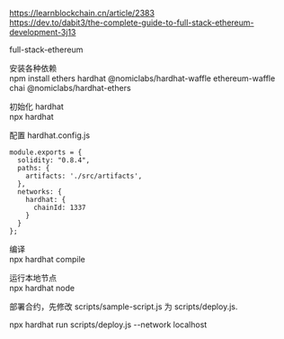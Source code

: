 https://learnblockchain.cn/article/2383  
https://dev.to/dabit3/the-complete-guide-to-full-stack-ethereum-development-3j13

full-stack-ethereum

安装各种依赖  
npm install ethers hardhat @nomiclabs/hardhat-waffle ethereum-waffle chai @nomiclabs/hardhat-ethers

初始化 hardhat  
npx hardhat

配置 hardhat.config.js

```
module.exports = {
  solidity: "0.8.4",
  paths: {
    artifacts: './src/artifacts',
  },
  networks: {
    hardhat: {
      chainId: 1337
    }
  }
};
```

编译  
npx hardhat compile

运行本地节点  
npx hardhat node

部署合约，先修改 scripts/sample-script.js 为 scripts/deploy.js.

npx hardhat run scripts/deploy.js --network localhost
